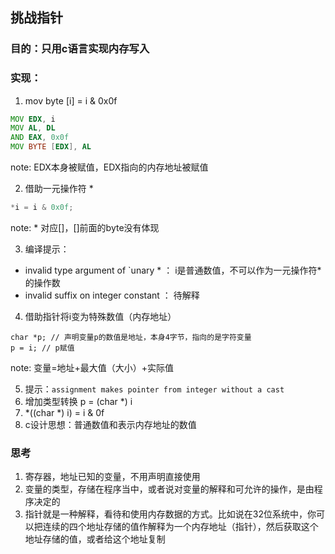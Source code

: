 ## 挑战指针
### 目的：只用c语言实现内存写入
### 实现：
1.  mov byte [i] = i & 0x0f
```asm
MOV EDX, i
MOV AL, DL
AND EAX, 0x0f
MOV BYTE [EDX], AL
```
note: EDX本身被赋值，EDX指向的内存地址被赋值

2. 借助一元操作符 * 
```c
*i = i & 0x0f;
```
note: * 对应[]，[]前面的byte没有体现

3. 编译提示：
* invalid type argument of `unary * ： i是普通数值，不可以作为一元操作符*的操作数
* invalid suffix on integer constant ： 待解释
4. 借助指针将i变为特殊数值（内存地址）
```
char *p; // 声明变量p的数值是地址，本身4字节，指向的是字符变量
p = i; // p赋值
```
note: 变量=地址+最大值（大小）+实际值

5. 提示：`assignment makes pointer from integer without a cast`
6. 增加类型转换 p = (char *) i
7. *((char *) i) = i & 0f
8. c设计思想：普通数值和表示内存地址的数值
### 思考
1. 寄存器，地址已知的变量，不用声明直接使用
2. 变量的类型，存储在程序当中，或者说对变量的解释和可允许的操作，是由程序决定的
3. 指针就是一种解释，看待和使用内存数据的方式。比如说在32位系统中，你可以把连续的四个地址存储的值作解释为一个内存地址（指针），然后获取这个地址存储的值，或者给这个地址复制
